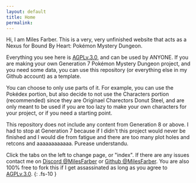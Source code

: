 ```yaml
---
layout: default
title: Home
permalink: 
---
```

Hi, I am Miles Farber. This is a very, very unfinished website that acts as a Nexus for Bound By Heart: Pokémon Mystery Dungeon.

Everything you see here is [AGPLv.3.0](https://github.com/MilesFarber/Pokemon-Mystery-Dungeon-Nexus/blob/Leader/LICENSE), and can be used by ANYONE. If you are making your own Generation 7 Pokémon Mystery Dungeon project, and you need some data, you can use this repository (or everything else in my Github account) as a template.

You can choose to only use parts of it. For example, you can use the Pokédex portion, but also decide to not use the Characters portion (recommended) since they are Originael Charectors Donut Steel, and are only meant to be used if you are too lazy to make your own characters for your project, or if you need a starting point.

This repository does not include any content from Generation 8 or above. I had to stop at Generation 7 because if I didn't this project would never be finished and I would die from fatigue and there are too many plot holes and retcons and aaaaaaaaaaaa. Purease understandu.

Click the tabs on the left to change page, or "index". If there are any issues contact me on [Discord @MilesFarber](https://discord.com/users/207815740399681538) or [Github @MilesFarber](https://github.com/MilesFarber). You are also 100% free to fork this if I get assassinated as long as you agree to [AGPLv.3.0](https://github.com/MilesFarber/Pokemon-Mystery-Dungeon-Nexus/blob/Leader/LICENSE).
{: .fs-10 }
